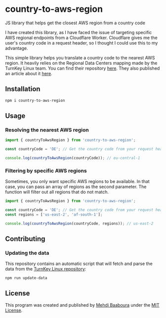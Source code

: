 # country-to-aws-region
JS library that helps get the closest AWS region from a country code

I have created this library, as I have faced the issue of targeting specific AWS regional endpoints from a Cloudflare Worker. Cloudflare gives me the user's country code in a request header, so I thought I could use this to my advantage.

This simple library helps you translate a country code to the nearest AWS region. It heavily relies on the Regional Data Centers mapping made by the TurnKey Linux team. You can find their repository [here](https://github.com/turnkeylinux/aws-datacenters). They also published an article about it [here](https://www.turnkeylinux.org/blog/geoip-amazon-regions).

## Installation

```sh
npm i country-to-aws-region
```

## Usage

### Resolving the nearest AWS region

```js
import { countryToAwsRegion } from 'country-to-aws-region';

const countryCode = 'DE'; // Get the country code from your request headers for example

console.log(countryToAwsRegion(countryCode)); // eu-central-1
```

### Filtering by specific AWS regions

Sometimes, you only want specific AWS regions to be available. In that case, you can pass an array of regions as the second parameter. The function will filter out all regions that do not match.

```js
import { countryToAwsRegion } from 'country-to-aws-region';

const countryCode = 'DE'; // Get the country code from your request headers for example
const regions = ['us-east-2', 'af-south-1'];

console.log(countryToAwsRegion(countryCode, regions)); // us-east-2
```

## Contributing

### Updating the data

This repository contains an automatic script that will fetch and parse the data from the [TurnKey Linux repository](https://github.com/turnkeylinux/aws-datacenters):

```
npm run update-data
```

## License

This program was created and published by [Mehdi Baaboura](https://github.com/Zeryther) under the [MIT License](https://github.com/Zeryther/country-to-aws-region/blob/master/LICENSE).
